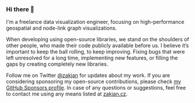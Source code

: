 ### Hi there 👋

I'm a freelance data visualization engineer, focusing on high-performance geospatial and node-link graph visualizations.

When developing using open-source libraries, we stand on the shoulders of other people, who made their code publicly available before us. I believe it’s important to keep the ball rolling, to keep improving. Fixing bugs that were left unresolved for a long time, implementing new features, or filling the gaps by creating completely new libraries.

Follow me on Twitter [@zakjan](https://twitter.com/zakjan) for updates about my work. If you are considering sponsoring my open-source contributions, please check [my GitHub Sponsors profile](https://github.com/sponsors/zakjan). In case of any questions or suggestions, feel free to contact me using any means listed at [zakjan.cz](https://zakjan.cz).
